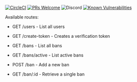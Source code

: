 [![CircleCI](https://img.shields.io/circleci/build/github/hornta/trollskogen-api)](https://circleci.com/gh/hornta/trollskogen-api) [![PRs Welcome](https://img.shields.io/badge/PRs-welcome-brightgreen.svg?style=flat)](http://makeapullrequest.com) ![Discord](https://img.shields.io/discord/540217517164068922) [![Known Vulnerabilities](https://snyk.io/test/github/hornta/trollskogen-api/badge.svg)](https://snyk.io/test/github/hornta/trollskogen-api)

Available routes:
- GET /users - List all users
- GET /create-token - Creates a verification token

- GET /bans - List all bans
- GET /bans/active - List active bans
- POST /ban - Add a new ban
- GET /ban/:id - Retrieve a single ban

